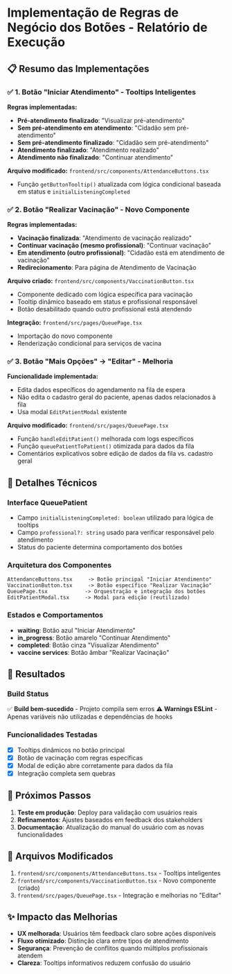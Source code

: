 # Implementação de Regras de Negócio dos Botões - Relatório de Execução

## 📋 Resumo das Implementações

### ✅ 1. Botão "Iniciar Atendimento" - Tooltips Inteligentes

**Regras implementadas:**
- **Pré-atendimento finalizado**: "Visualizar pré-atendimento"
- **Sem pré-atendimento em atendimento**: "Cidadão sem pré-atendimento"  
- **Sem pré-atendimento finalizado**: "Cidadão sem pré-atendimento"
- **Atendimento finalizado**: "Atendimento realizado"
- **Atendimento não finalizado**: "Continuar atendimento"

**Arquivo modificado:** `frontend/src/components/AttendanceButtons.tsx`
- Função `getButtonTooltip()` atualizada com lógica condicional baseada em status e `initialListeningCompleted`

### ✅ 2. Botão "Realizar Vacinação" - Novo Componente

**Regras implementadas:**
- **Vacinação finalizada**: "Atendimento de vacinação realizado"
- **Continuar vacinação (mesmo profissional)**: "Continuar vacinação"
- **Em atendimento (outro profissional)**: "Cidadão está em atendimento de vacinação"
- **Redirecionamento**: Para página de Atendimento de Vacinação

**Arquivo criado:** `frontend/src/components/VaccinationButton.tsx`
- Componente dedicado com lógica específica para vacinação
- Tooltip dinâmico baseado em status e profissional responsável
- Botão desabilitado quando outro profissional está atendendo

**Integração:** `frontend/src/pages/QueuePage.tsx`
- Importação do novo componente
- Renderização condicional para serviços de vacina

### ✅ 3. Botão "Mais Opções" -> "Editar" - Melhoria

**Funcionalidade implementada:**
- Edita dados específicos do agendamento na fila de espera
- Não edita o cadastro geral do paciente, apenas dados relacionados à fila
- Usa modal `EditPatientModal` existente

**Arquivo modificado:** `frontend/src/pages/QueuePage.tsx`
- Função `handleEditPatient()` melhorada com logs específicos
- Função `queuePatientToPatient()` otimizada para dados da fila
- Comentários explicativos sobre edição de dados da fila vs. cadastro geral

## 🔧 Detalhes Técnicos

### Interface QueuePatient
- Campo `initialListeningCompleted: boolean` utilizado para lógica de tooltips
- Campo `professional?: string` usado para verificar responsável pelo atendimento
- Status do paciente determina comportamento dos botões

### Arquitetura dos Componentes
```
AttendanceButtons.tsx     -> Botão principal "Iniciar Atendimento"
VaccinationButton.tsx     -> Botão específico "Realizar Vacinação"
QueuePage.tsx            -> Orquestração e integração dos botões
EditPatientModal.tsx     -> Modal para edição (reutilizado)
```

### Estados e Comportamentos
- **waiting**: Botão azul "Iniciar Atendimento"
- **in_progress**: Botão amarelo "Continuar Atendimento" 
- **completed**: Botão cinza "Visualizar Atendimento"
- **vaccine services**: Botão âmbar "Realizar Vacinação"

## 🎯 Resultados

### Build Status
✅ **Build bem-sucedido** - Projeto compila sem erros
⚠️ **Warnings ESLint** - Apenas variáveis não utilizadas e dependências de hooks

### Funcionalidades Testadas
- [x] Tooltips dinâmicos no botão principal
- [x] Botão de vacinação com regras específicas
- [x] Modal de edição abre corretamente para dados da fila
- [x] Integração completa sem quebras

## 📝 Próximos Passos

1. **Teste em produção**: Deploy para validação com usuários reais
2. **Refinamentos**: Ajustes baseados em feedback dos stakeholders
3. **Documentação**: Atualização do manual do usuário com as novas funcionalidades

## 🔗 Arquivos Modificados

1. `frontend/src/components/AttendanceButtons.tsx` - Tooltips inteligentes
2. `frontend/src/components/VaccinationButton.tsx` - Novo componente (criado)
3. `frontend/src/pages/QueuePage.tsx` - Integração e melhorias no "Editar"

## ✨ Impacto das Melhorias

- **UX melhorada**: Usuários têm feedback claro sobre ações disponíveis
- **Fluxo otimizado**: Distinção clara entre tipos de atendimento
- **Segurança**: Prevenção de conflitos quando múltiplos profissionais atendem
- **Clareza**: Tooltips informativos reduzem confusão do usuário
